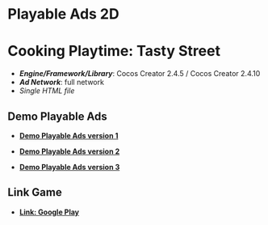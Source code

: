 # Playable Ads 2D

# Cooking Playtime: Tasty Street

- **_Engine/Framework/Library_**: Cocos Creator 2.4.5 / Cocos Creator 2.4.10
- **_Ad Network_**: full network
- _Single HTML file_

## Demo Playable Ads

- [**Demo Playable Ads version 1**](https://kidcry0x.github.io/Playable-Ads_Cooking-Playtime/Cooking_Playtime_V1/)

- [**Demo Playable Ads version 2**](https://kidcry0x.github.io/Playable-Ads_Cooking-Playtime/Cooking_Playtime_V2/)

- [**Demo Playable Ads version 3**](https://kidcry0x.github.io/Playable-Ads_Cooking-Playtime/Cooking_Playtime_V3/)

## Link Game

- [**Link: Google Play**](https://play.google.com/store/apps/details?id=com.taap.cooking.tasty.street)
<!-- - [**Link: App Store**](https://apps.apple.com/app/id1619537659) -->
